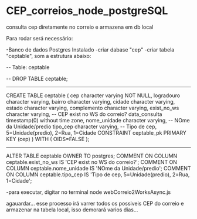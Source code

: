 # CEP_correios_node_postgreSQL
consulta cep diretamente no correio e armazena em db local


Para rodar será necessário:

-Banco de dados Postgres Instalado
-criar dabase "cep"
-criar tabela "ceptable", som a estrutura abaixo:

-- Table: ceptable

-- DROP TABLE ceptable;

______________

CREATE TABLE ceptable
(
    cep character varying NOT NULL,
    logradouro character varying,
    bairro character varying,
    cidade character varying,
    estado character varying,
    complemento character varying,
    exist_no_ws character varying, -- CEP exist no WS do correio?
    data_consulta timestamp(0) without time zone,
    nome_unidade character varying, -- NOme da Unidade/predio
    tipo_cep character varying, -- Tipo de cep, 5=Unidade(predio), 2=Rua, 1=Cidade
    CONSTRAINT ceptable_pk PRIMARY KEY (cep)
)
WITH (
OIDS=FALSE
);

________________

ALTER TABLE ceptable
OWNER TO postgres;
COMMENT ON COLUMN ceptable.exist_no_ws IS 'CEP exist no WS do correio?';
COMMENT ON COLUMN ceptable.nome_unidade IS 'NOme da Unidade/predio';
COMMENT ON COLUMN ceptable.tipo_cep IS 'Tipo de cep, 5=Unidade(predio), 2=Rua, 1=Cidade';


-para executar, digitar no terminal 
node webCorreio2WorksAsync.js

agauardar... esse processo irá varrer todos os possiveis CEP do correio e armazenar na tabela local, isso demorará varios dias...

